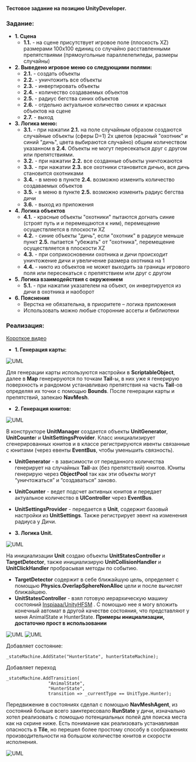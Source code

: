 #### Тестовое задание на позицию UnityDeveloper.
### **Задание:** 
+ **1. Сцена**
  + **1.1.** - на сцене присутствует игровое поле (плоскость XZ) размерами 100х100 единиц со случайно расставленными препятствиями (прямоугольные параллелепипеды, размеры случайны)
+ **2. Выведено игровое меню со следующими полями:**
  + **2.1.** - создать объекты
  + **2.2.** - уничтожить все объекты
  + **2.3.** - инвертировать объекты
  + **2.4.** - количество создаваемых объектов
  + **2.5.** - радиус бегства синих объектов
  + **2.6.** - отдельно актуальное количество синих и красных объектов на сцене
  + **2.7.** - выход
+ **3. Логика меню:**
  + **3.1.** - при нажатии **2.1.** на поле случайным образом создаются случайные объекты (сферы D=1) 2х цветов (красный "охотник" и синий "дичь", цвета выбираются случайно) общим количеством указанном в **2.4.** Объекты не могут пересекаться друг с другом или препятствиями.
  + **3.2.** - при нажатии **2.2.** все созданные объекты уничтожаются
  + **3.3.** - при нажатии **2.3.** все охотники становится дичью, вся дичь становится охотниками
  + **3.4.** - в меню в пункте **2.4.** возможно изменить количество создаваемых объектов
  + **3.5.** - в меню в пункте **2.5.**  возможно изменить радиус бегства дичи
  + **3.6.** - выход из приложения
+ **4. Логика объектов**
  + **4.1.** - красные объекты "охотники" пытаются догнать синие (строят путь и и перемещаются к ним), перемещение осуществляется в плоскости XZ 
  + **4.2.** - синие объекты "дичь", если "охотник" в радиусе меньше пункт **2.5.** пытается "убежать" от "охотника", перемещение осуществляется в плоскости XZ
  + **4.3.** - при соприкосновении охотника и дичи происходит уничтожение дичи и увеличение размера охотника на 1
  + **4.4.** - никто из объектов не может выходить за границы игрового поля или пересекаться с препятствием или друг с другом
+ **5. Логика взаимодействия с окружением**
  + **5.1.** - при нажатии указателем на объект, он инвертируется из дичи в охотника и  наоборот
+ **6. Пояснения**
  + Верстка не обязательна, в приоритете – логика приложения
  + Использовать можно любые сторонние ассеты и библиотеки

### **Реализация:** 
[Короткое видео](https://www.youtube.com/watch?v=2zyakaIJEAE)
+ **1. Генерация карты:**

![UML](https://i.imgur.com/cLn0uiT.png)

   Для генерации карты используются настройки в **ScriptableObject**, далее в **Map** генерируются по точкам **Tail**-ы, в них уже я генерирую поверхность и рандомом устанавливаю препятствия на часть **Tail**-ов определяя их точки с помощью **Bounds**.
После генерации  карты  и препятствий, запекаю **NavMesh**.

+ **2. Генерация юнитов:**

![UML](https://i.imgur.com/k3fPJYU.png)

   В конструкторе **UnitManager** создается объекты **UnitGenerator**,  **UnitCounte**r и **UnitSettingsProvider**. Класс инициализирует сгенерированных юнитов и в классе регистрируются ивенты связанные с юнитами (через евенты **EventBus**, чтобы уменьшить связность).
  + **UnitGenerator** - в зависимости от переданного количества генерирует на случайных **Tail**-ах (без препятствий) юнитов. Юниты генерирую через **ObjectPool**
так как эти объекты могут “уничтожаться”  и “создаваться” заново.
  + **UnitCounter** - ведет подсчет активных юнитов и передает актуальное количество в **UIController** через **EventBus**.
  + **UnitSettingsProvider** - передается в **Unit**, содержит базовый настройки из **UnitSettings**. Также регистрирует эвент на изменения радиуса у Дичи.

+ **3. Логика Unit.**

![UML](https://i.imgur.com/4jFGfaK.png)

На инициализации **Unit**  создаю объекты  **UnitStatesController**  и **TargetDetector**, также инициализирую **UnitCollisionHandler**  и **UnitClickHandler** пробрасывая методы по событию. 
  + **TargetDetector** содержит в себе ближайшую цель, определяет с помощью
**Physics.OverlapSphereNonAlloc** цели и после вычислят ближайшею. 
  + **UnitStatesController** - взял готовую иерархическую машину состояний [Inspiaaa/UnityHFSM](https://github.com/Inspiaaa/UnityHFSM) . C помощью нее я могу вложить конечный автомат в другой качестве состояния, что представляют у меня AnimalState и HunterState.
  **Примеры инициализации, достаточно прост в использовании**

![UML](https://i.imgur.com/vij6qx1.png)
![UML](https://i.imgur.com/pWeIDDB.png)

Добавляет состояние:
```с#
_stateMachine.AddState("HunterState", hunterStateMachine);
```
Добавляет переход
```с#
_stateMachine.AddTransition(
                "AnimalState",
                "HunterState",
                transition => _currentType == UnitType.Hunter);
```
Передвижение в состояниях сделал с помощью **NavMeshAgent**, из состояний больше всего заинтересовало **RunState** у дичи, изначально хотел реализовать с помощью потенциальных полей для поиска места как на скрине ниже. Есть понимание как реализовать устанавливая опасность в **Tile**, но перешел более простому способу в соображениях производительности на большом количестве юнитов и скорости исполнения.

![UML](https://i.imgur.com/X0lLubx.jpg)
